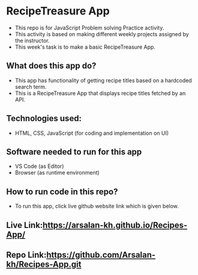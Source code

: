 # RecipeTreasure App
- This repo is for JavaScript Problem solving Practice activity.
- This activity is based on making different weekly projects assigned by the instructor.
- This week's task is to make a basic RecipeTreasure App.


## What does this app do?
- This app has functionality of getting recipe titles based on a hardcoded search term.
- This is a RecipeTreasure App that displays recipe titles fetched by an API.

## Technologies used:
- HTML, CSS, JavaScript (for coding and implementation  on UI)

## Software needed to run for this app
- VS Code (as Editor)
- Browser (as runtime environment)

## How to run code in this repo?
- To run this app, click live github website link which is given below.

## Live Link:https://arsalan-kh.github.io/Recipes-App/

## Repo Link:https://github.com/Arsalan-kh/Recipes-App.git

